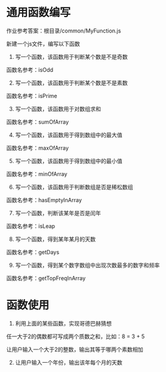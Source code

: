 
# 通用函数编写
作业参考答案：根目录/common/MyFunction.js

新建一个js文件，编写以下函数

1. 写一个函数，该函数用于判断某个数是不是奇数

函数名参考：isOdd

2. 写一个函数，该函数用于判断某个数是不是素数

函数名参考：isPrime

3. 写一个函数，该函数用于对数组求和

函数名参考：sumOfArray

4. 写一个函数，该函数用于得到数组中的最大值

函数名参考：maxOfArray

5. 写一个函数，该函数用于得到数组中的最小值

函数名参考：minOfArray

6. 写一个函数，该函数用于判断数组是否是稀松数组

函数名参考：hasEmptyInArray

7. 写一个函数，判断该某年是否是闰年

函数名参考：isLeap

8. 写一个函数，得到某年某月的天数

函数名参考：getDays

9. 写一个函数，得到某个数字数组中出现次数最多的数字和频率

函数名参考：getTopFreqInArray

# 函数使用

1. 利用上面的某些函数，实现哥德巴赫猜想

任一大于2的偶数都可写成两个质数之和，比如：8 = 3 + 5

让用户输入一个大于2的整数，输出其等于哪两个素数相加

2. 让用户输入一个年份，输出该年每个月的天数